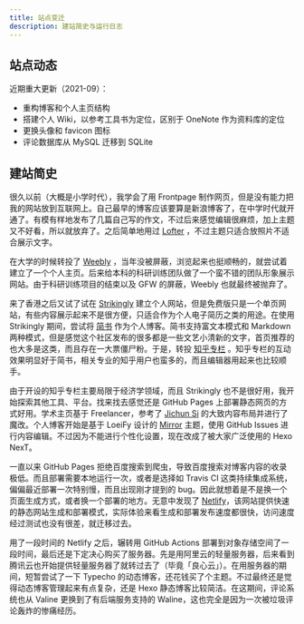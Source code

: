```yaml
---
title: 站点变迁
description: 建站简史与运行日志
---
```


## 站点动态

近期重大更新（2021-09）：

- 重构博客和个人主页结构
- 搭建个人 Wiki，以参考工具书为定位，区别于 OneNote 作为资料库的定位
- 更换头像和 favicon 图标
- 评论数据库从 MySQL 迁移到 SQLite

## 建站简史

很久以前（大概是小学时代），我学会了用 Frontpage 制作网页，但是没有能力把我的网站放到互联网上。自己最早的博客应该要算是新浪博客了，在中学时代就开通了。有模有样地发布了几篇自己写的作文，不过后来感觉编辑很麻烦，加上主题又不好看，所以就放弃了。之后简单地用过 [Lofter](http://www.lofter.com/) ，不过主题只适合放照片不适合展示文字。<!--more-->

在大学的时候转投了 [Weebly](https://www.weebly.com/) ，当年没被屏蔽，浏览起来也挺顺畅的，就尝试着建立了一个个人主页。后来给本科的科研训练团队做了一个蛮不错的团队形象展示网站。由于科研训练项目的结束以及 GFW 的屏蔽，Weebly 也就最终被抛弃了。

来了香港之后又试了试在 [Strikingly](https://www.strikingly.com/) 建立个人网站，但是免费版只是一个单页网站，有些内容展示起来不是很方便，只适合作为个人电子简历之类的用途。在使用 Strikingly 期间，尝试将 [简书](http://www.jianshu.com/) 作为个人博客。简书支持富文本模式和 Markdown 两种模式，但是感觉这个社区发布的很多都是一些文艺小清新的文字，首页推荐的也大多是这类，而且存在一大票僵尸粉。于是，转投 [知乎专栏](https://zhuanlan.zhihu.com/econramble) 。知乎专栏的互动效果明显好于简书，相关专业的知乎用户也蛮多的，而且编辑器用起来也比较顺手。

由于开设的知乎专栏主要局限于经济学领域，而且 Strikingly 也不是很好用，我开始探索其他工具、平台。找来找去感觉还是 GitHub Pages 上部署静态网页的方式好用。学术主页基于 Freelancer，参考了 [Jichun Si](http://www.sijichun.pro/) 的大致内容布局并进行了魔改。个人博客开始是基于 LoeiFy 设计的 [Mirror](https://github.com/LoeiFy/Mirror) 主题，使用 GitHub Issues 进行内容编辑。不过因为不能进行个性化设置，现在改成了被大家广泛使用的 Hexo NexT。

一直以来 GitHub Pages 拒绝百度搜索到爬虫，导致百度搜索对博客内容的收录极低。而且部署需要本地运行一次，或者是选择如 Travis CI 这类持续集成系统，偏偏最近部署一次特别慢，而且出现刚才提到的 bug。因此就想着是不是换一个页面生成方式，或者换一个部署的地方。无意中发现了 [Netlify](https://www.netlify.com)，该网站提供快速的静态网站生成和部署模式，实际体验来看生成和部署发布速度都很快，访问速度经过测试也没有很差，就迁移过去。

用了一段时间的 Netlify 之后，辗转用 GitHub Actions 部署到对象存储空间了一段时间，最后还是下定决心购买了服务器。先是用阿里云的轻量服务器，后来看到腾讯云也开始提供轻量服务器了就转过去了（毕竟「良心云」）。在用服务器的期间，短暂尝试了一下 Typecho 的动态博客，还花钱买了个主题。不过最终还是觉得动态博客管理起来有点复杂，还是 Hexo 静态博客比较简洁。在这期间，评论系统也从 Valine 更换到了有后端服务支持的 Waline，这也完全是因为一次被垃圾评论轰炸的惨痛经历。